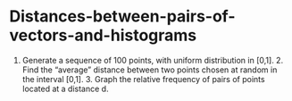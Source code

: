 # Distances-between-pairs-of-vectors-and-histograms
1. Generate a sequence of 100 points, with uniform distribution in [0,1].  2. Find the “average” distance between two points chosen at random in the interval [0,1].  3. Graph the relative frequency of pairs of points located at a distance d.
